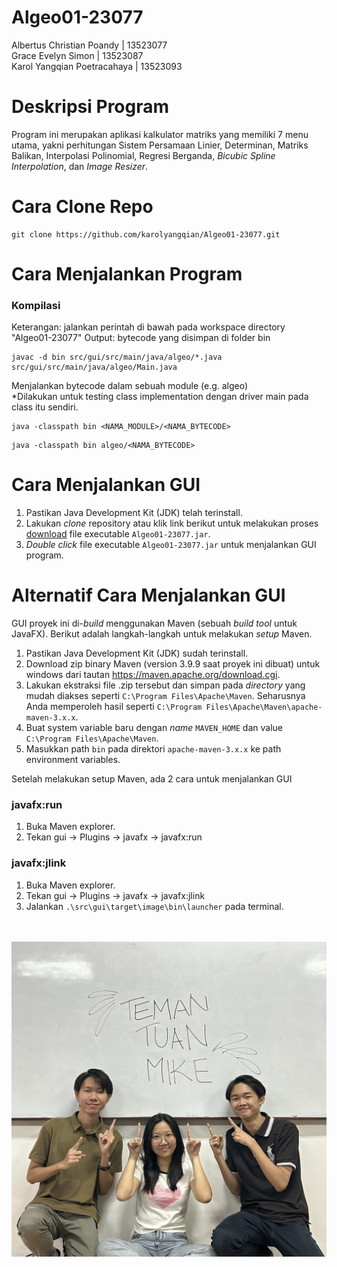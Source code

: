 

# Algeo01-23077
Albertus Christian Poandy | 13523077 </br>
Grace Evelyn Simon | 13523087 </br>
Karol Yangqian Poetracahaya | 13523093

# Deskripsi Program
Program ini merupakan aplikasi kalkulator matriks yang memiliki 7 menu utama, yakni perhitungan Sistem Persamaan Linier, Determinan, Matriks Balikan, Interpolasi Polinomial, Regresi Berganda, *Bicubic Spline Interpolation*, dan *Image Resizer*.
# Cara Clone Repo

```
git clone https://github.com/karolyangqian/Algeo01-23077.git
```
# Cara Menjalankan Program
### Kompilasi
Keterangan: jalankan perintah di bawah pada workspace directory "Algeo01-23077"
Output: bytecode yang disimpan di folder bin
```
javac -d bin src/gui/src/main/java/algeo/*.java src/gui/src/main/java/algeo/Main.java
```

Menjalankan bytecode dalam sebuah module (e.g. algeo) </br>
*Dilakukan untuk testing class implementation dengan driver main pada class itu sendiri.
```
java -classpath bin <NAMA_MODULE>/<NAMA_BYTECODE>
```
```
java -classpath bin algeo/<NAMA_BYTECODE>
```

# Cara Menjalankan GUI
1. Pastikan Java Development Kit (JDK) telah terinstall.
2. Lakukan *clone* repository atau klik link berikut untuk melakukan proses [download](https://github.com/karolyangqian/Algeo01-23077/raw/refs/heads/main/Algeo01-23077.jar) file executable `Algeo01-23077.jar`.
3. _Double click_ file executable `Algeo01-23077.jar` untuk menjalankan GUI program.


# Alternatif Cara Menjalankan GUI
GUI proyek ini di-*build* menggunakan Maven (sebuah *build tool* untuk JavaFX). Berikut adalah langkah-langkah untuk melakukan *setup* Maven.
1. Pastikan Java Development Kit (JDK) sudah terinstall.
2. Download zip binary Maven (version 3.9.9 saat proyek ini dibuat) untuk windows dari tautan https://maven.apache.org/download.cgi. 
3. Lakukan ekstraksi file .zip tersebut dan simpan pada *directory* yang mudah diakses seperti `C:\Program Files\Apache\Maven`. Seharusnya Anda memperoleh hasil seperti `C:\Program Files\Apache\Maven\apache-maven-3.x.x`.
4. Buat system variable baru dengan *name* `MAVEN_HOME` dan value `C:\Program Files\Apache\Maven`.
5. Masukkan path `bin` pada direktori `apache-maven-3.x.x` ke path environment variables. 

Setelah melakukan setup Maven, ada 2 cara untuk menjalankan GUI
### javafx:run
1. Buka Maven explorer.
2. Tekan gui -> Plugins -> javafx -> javafx:run
### javafx:jlink
1. Buka Maven explorer.
2. Tekan gui -> Plugins -> javafx -> javafx:jlink
3. Jalankan `.\src\gui\target\image\bin\launcher` pada terminal.

</br></br>
![alt text](icon.jpg)